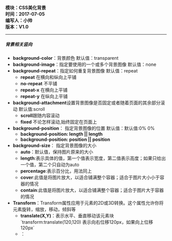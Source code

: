 <!DOCTYPE html>
<html xmlns="http://www.w3.org/1999/xhtml">
<head>
<meta http-equiv="Content-Type" content="text/html; charset=utf-8"/>
    <title>CSS概述</title>
</head>
<body>
    <div>
		<strong>
			模块：CSS美化背景<br/>
			时间：2017-07-05<br/>
			编写人：小帅<br/>
			版本：V1.0						
		</strong>
	</div>	
    <hr/>
	<div>
		<h5>背景相关竖向</h5>
		<ul>
			<li><b>background-color</b>：背景颜色 默认值：transparent</li>
			<li><b>background-image</b>：指定要使用的一个或多个背景图像 默认值：none</li>
			<li><b>background-repeat</b>：指定如何重复背景图像 默认值：repeat
				<ul>
					<li><b>repeat</b> 在横向和纵向上平铺</li>
					<li><b>no-repeat</b> 不平铺</li>
					<li><b>repeat-x</b> 在横向上平铺</li>
					<li><b>repeat-y</b>	在纵向上平铺</li>
				</ul>
			</li>
			<li><b>background-attachment</b>设置背景图像是否固定或者随着页面的其余部分滚动 默认值:scroll
				<ul>
					<li><b>scroll</b>跟随内容滚动</li>
					<li><b>fixed</b> 不论怎样滚动,始终固定在页面上</li>
				</ul>
			</li>
			<li><b>background-position</b>：	指定背景图像的位置 默认值：默认值:0% 0%
				<ul>
					<li><b>background-position: length || length</b></li>
					<li><b>background-position: position || position</b></li>
				</ul>
			</li>
			<li><b>background-size</b>：	指定背景图像的大小
				<ul>
					<li><b>auto</b>：默认值，保持图片原来的大小 </li>
					<li><b>length</b>:表示具体的值，第一个值表示宽度，第二值表示高度；如果只给出一个值，第二个只自动为auto</li>
					<li><b>percentage</b>:表示百分比，用法同上</li>
					<li><b>cover</b>:此值是将图片放大，以适合铺满整个容器；适合于图片大小小于容器的情况</li>
					<li><b>contain</b>:此值是将图片放大，以适合铺满整个容器；适合于图片大于容器的情况</li>
				</ul>
			</li>
			<li><b>Transform</b>：Transform属性应用于元素的2D或3D转换。这个属性允许你将元素旋转，缩放，移动，倾斜等
				<ul>
					<li><b>translate(X,Y)</b>：表示水平、垂直移动该元素块</li>
					`transform:translate(120,120) 表示向右位移120px，如果向上位移120px`
					<li><b></b>：</li>
				</ul>
			</li>
		</ul>	
	</div>
</body>
</html>
